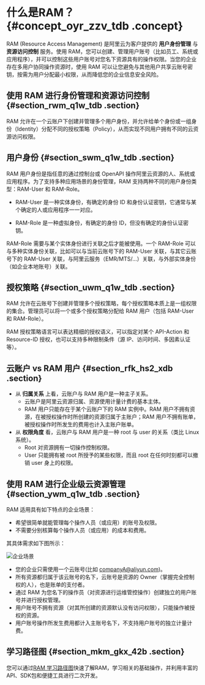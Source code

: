 # 什么是RAM？ {#concept_oyr_zzv_tdb .concept}

RAM \(Resource Access Management\) 是阿里云为客户提供的 **用户身份管理** 与 **资源访问控制** 服务。使用 RAM，您可以创建、管理用户账号（比如员工、系统或应用程序），并可以控制这些用户账号对您名下资源具有的操作权限。当您的企业存在多用户协同操作资源时，使用 RAM 可以让您避免与其他用户共享云账号密钥，按需为用户分配最小权限，从而降低您的企业信息安全风险。

## 使用 RAM 进行身份管理和资源访问控制 {#section_rwm_q1w_tdb .section}

RAM 允许在一个云账户下创建并管理多个用户身份，并允许给单个身份或一组身份（Identity）分配不同的授权策略（Policy），从而实现不同用户拥有不同的云资源访问权限。

## 用户身份 {#section_swm_q1w_tdb .section}

RAM 用户身份是指任意的通过控制台或 OpenAPI 操作阿里云资源的人、系统或应用程序。为了支持多种应用场景的身份管理，RAM 支持两种不同的用户身份类型：RAM-User 和 RAM-Role。

-   RAM-User 是一种实体身份，有确定的身份 ID 和身份认证密钥，它通常与某个确定的人或应用程序一一对应。

-   RAM-Role 是一种虚拟身份，有确定的身份 ID，但没有确定的身份认证密钥。


RAM-Role 需要与某个实体身份进行关联之后才能被使用。一个 RAM-Role 可以与多种实体身份关联，比如可以与当前云账号下的 RAM-User 关联，与其它云账号下的 RAM-User 关联，与阿里云服务（EMR/MTS/…）关联，与外部实体身份（如企业本地账号）关联。

## 授权策略 {#section_uwm_q1w_tdb .section}

RAM 允许在云账号下创建并管理多个授权策略，每个授权策略本质上是一组权限的集合。管理员可以将一个或多个授权策略分配给 RAM 用户（包括 RAM-User 和 RAM-Role）。

RAM 授权策略语言可以表达精细的授权语义，可以指定对某个 API-Action 和 Resource-ID 授权，也可以支持多种限制条件（源 IP、访问时间、多因素认证等）。

## 云账户 vs RAM 用户 {#section_rfk_hs2_xdb .section}

-   从 **归属关系** 上看，云账户与 RAM 用户是一种主子关系。
    -   云账户是阿里云资源归属、资源使用计量计费的基本主体。
    -   RAM 用户只能存在于某个云账户下的 RAM 实例中。RAM 用户不拥有资源，在被授权操作时所创建的资源归属于主账户；RAM 用户不拥有账单，被授权操作时所发生的费用也计入主账户账单。
-   从 **权限角度** 看，云账户与 RAM 用户是一种 root 与 user 的关系（类比 Linux系统）。
    -   Root 对资源拥有一切操作控制权限。
    -   User 只能拥有被 root 所授予的某些权限，而且 root 在任何时刻都可以撤销 user 身上的权限。

## 使用 RAM 进行企业级云资源管理 {#section_ywm_q1w_tdb .section}

RAM 适用具有如下特点的企业场景：

-   希望很简单就能管理每个操作人员（或应用）的账号及权限。
-   不需要分别核算每个操作人员（或应用）的成本和费用。

其具体需求如下图所示：

![](images/3479_zh-CN.png "企业场景")

-   您的企业只需使用一个云账号\(比如 companyA@aliyun.com\)。
-   所有资源都归属于该云账号的名下，云账号是资源的 Owner（掌握完全控制权的人），也是账单的支付者。
-   通过 RAM 为您名下的操作员（对资源进行运维管控操作）创建独立的用户账号并进行授权管理。
-   用户账号不拥有资源（对其所创建的资源默认没有访问权限），只能操作被授权的资源。
-   用户账号操作所发生费用都计入主账号名下，不支持用户账号的独立计量计费。

## 学习路径图 {#section_mkm_gkx_42b .section}

您可以通过[RAM 学习路径图](https://www.alibabacloud.com/getting-started/learningpath/ram)快速了解RAM，学习相关的基础操作，并利用丰富的API、SDK包和便捷工具进行二次开发。

